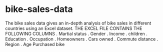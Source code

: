 # bike-sales-data
The bike sales data gives an in-depth analysis of bike sales in different countries using an Excel dataset.
THE EXCEL FILE CONTAINS THE FOLLOWING COLUMNS
  . Martial status
  . Gender
  . Income
  . children
  . Education
  . Occupation
  . Homeowners
  . Cars owned
  . Commute distance
  . Region
  . Age
   Purchased bike
